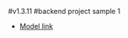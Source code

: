 #v1.3.11
#backend project sample 1

- [Model link](https://app.eraser.io/workspace/YtPqZ1VogxGy1jzIDkzj)